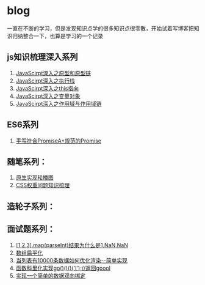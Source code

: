 #  blog
一直在不断的学习，但是发现知识点学的很多知识点很零散，开始试着写博客把知识归纳整合一下，也算是学习的一个记录
## js知识梳理深入系列
1. [JavaScirpt深入之原型和原型链](https://github.com/icyfe/blog/issues/3)
2. [JavaScirpt深入之执行栈](https://github.com/icyfe/blog/issues/4)
3. [JavaScirpt深入之this指向](https://github.com/icyfe/blog/issues/5)
4. [JavaScirpt深入之变量对象](https://github.com/icyfe/blog/issues/6)
5. [JavaScirpt深入之作用域与作用域链](https://github.com/icyfe/blog/issues/10)
## ES6系列
1. [手写符合PromiseA+规范的Promise](https://github.com/icyfe/blog/issues/2)
## 随笔系列：
1. [原生实现轮播图](https://github.com/icyfe/blog/issues/1)
2. [CSS权重问题知识梳理](https://github.com/icyfe/blog/issues/13)
## 造轮子系列：
## 面试题系列：
1. [[1,2,3].map(parseInt)结果为什么是1,NaN,NaN](https://github.com/icyfe/blog/issues/7)
2. [数组扁平化](https://github.com/icyfe/blog/issues/8)
3. [当列表有10000条数据如何优化渲染--简单实现](https://github.com/icyfe/blog/issues/9)
4. [函数科里化实现go()()()('l');//返回goool](https://github.com/icyfe/blog/issues/11)
5. [实现一个简单的数据双向绑定](https://github.com/icyfe/blog/issues/12)
